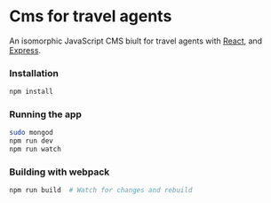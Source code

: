 # Cms for travel agents
An isomorphic JavaScript CMS biult for travel agents with [React](http://facebook.github.io/react/), and [Express](expressjs.com).

### Installation
```bash
npm install
```

### Running the app
```bash
sudo mongod
npm run dev
npm run watch
```

### Building with webpack
```bash
npm run build  # Watch for changes and rebuild
```

